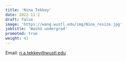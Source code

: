 ```yaml
---
title: 'Nina Tekkey'
date: 2022-11-2
draft: false
image: 'https://wang.wustl.edu/img/Nina_resize.jpg'
jobtitle: 'WashU undergrad'
promoted: true
weight: 41
---
```

Email: n.a.tekkey@wustl.edu
